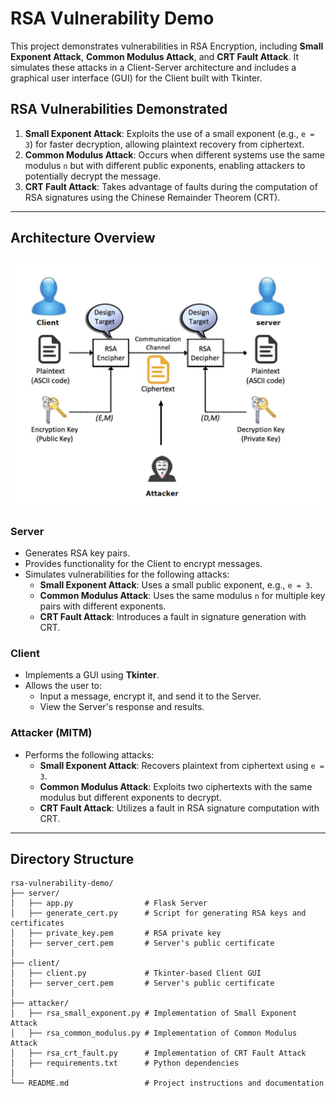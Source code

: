 # RSA Vulnerability Demo

This project demonstrates vulnerabilities in RSA Encryption, including **Small Exponent Attack**, **Common Modulus Attack**, and **CRT Fault Attack**. It simulates these attacks in a Client-Server architecture and includes a graphical user interface (GUI) for the Client built with Tkinter.

## RSA Vulnerabilities Demonstrated


1. **Small Exponent Attack**: Exploits the use of a small exponent (e.g., `e = 3`) for faster decryption, allowing plaintext recovery from ciphertext.
2. **Common Modulus Attack**: Occurs when different systems use the same modulus `n` but with different public exponents, enabling attackers to potentially decrypt the message.
3. **CRT Fault Attack**: Takes advantage of faults during the computation of RSA signatures using the Chinese Remainder Theorem (CRT).

---

## Architecture Overview
<img src="image.png" alt="RSA Vulnerabilities" width="600" />

### **Server**
- Generates RSA key pairs.
- Provides functionality for the Client to encrypt messages.
- Simulates vulnerabilities for the following attacks:
  - **Small Exponent Attack**: Uses a small public exponent, e.g., `e = 3`.
  - **Common Modulus Attack**: Uses the same modulus `n` for multiple key pairs with different exponents.
  - **CRT Fault Attack**: Introduces a fault in signature generation with CRT.

### **Client**
- Implements a GUI using **Tkinter**.
- Allows the user to:
  - Input a message, encrypt it, and send it to the Server.
  - View the Server's response and results.

### **Attacker (MITM)**
- Performs the following attacks:
  - **Small Exponent Attack**: Recovers plaintext from ciphertext using `e = 3`.
  - **Common Modulus Attack**: Exploits two ciphertexts with the same modulus but different exponents to decrypt.
  - **CRT Fault Attack**: Utilizes a fault in RSA signature computation with CRT.

---

## Directory Structure

```plaintext
rsa-vulnerability-demo/
├── server/
│   ├── app.py                # Flask Server
│   ├── generate_cert.py      # Script for generating RSA keys and certificates
│   ├── private_key.pem       # RSA private key
│   ├── server_cert.pem       # Server's public certificate
│
├── client/
│   ├── client.py             # Tkinter-based Client GUI
│   ├── server_cert.pem       # Server's public certificate
│
├── attacker/
│   ├── rsa_small_exponent.py # Implementation of Small Exponent Attack
│   ├── rsa_common_modulus.py # Implementation of Common Modulus Attack
│   ├── rsa_crt_fault.py      # Implementation of CRT Fault Attack
│   ├── requirements.txt      # Python dependencies
│
└── README.md                 # Project instructions and documentation
